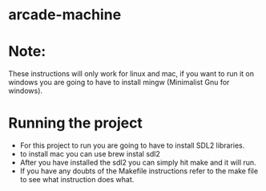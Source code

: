 # arcade-machine

# Note: 
These instructions will only work for linux and mac, if you want to run it on windows
you are going to have to install mingw (Minimalist Gnu for windows).

# Running the project
- For this project to run you are going to have to install SDL2 libraries.
- to install mac you can use brew instal sdl2
- After you have installed the sdl2 you can simply hit make and it will run.
- If you have any doubts of the Makefile instructions refer to the make file to see what instruction does what.